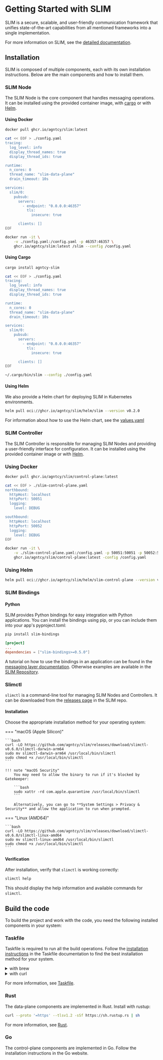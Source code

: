 # Getting Started with SLIM

SLIM is a secure, scalable, and user-friendly communication framework that
unifies state-of-the-art capabilities from all mentioned frameworks into a
single implementation.

For more information on SLIM, see the [detailed
documentation](./slim-core.md).

## Installation

SLIM is composed of multiple components, each with its own installation
instructions. Below are the main components and how to install them.

### SLIM Node

The SLIM Node is the core component that handles messaging operations. It can be
installed using the provided container image, with
[cargo](https://github.com/rust-lang/cargo) or with [Helm](https://helm.sh/).

#### Using Docker

```bash
docker pull ghcr.io/agntcy/slim:latest

cat << EOF > ./config.yaml
tracing:
  log_level: info
  display_thread_names: true
  display_thread_ids: true

runtime:
  n_cores: 0
  thread_name: "slim-data-plane"
  drain_timeout: 10s

services:
  slim/0:
    pubsub:
      servers:
        - endpoint: "0.0.0.0:46357"
          tls:
            insecure: true

      clients: []
EOF

docker run -it \
    -v ./config.yaml:/config.yaml -p 46357:46357 \
    ghcr.io/agntcy/slim:latest /slim --config /config.yaml
```

#### Using Cargo

```bash
cargo install agntcy-slim

cat << EOF > ./config.yaml
tracing:
  log_level: info
  display_thread_names: true
  display_thread_ids: true

runtime:
  n_cores: 0
  thread_name: "slim-data-plane"
  drain_timeout: 10s

services:
  slim/0:
    pubsub:
      servers:
        - endpoint: "0.0.0.0:46357"
          tls:
            insecure: true

      clients: []
EOF

~/.cargo/bin/slim --config ./config.yaml
```

#### Using Helm

We also provide a Helm chart for deploying SLIM in Kubernetes environments.

```bash
helm pull oci://ghcr.io/agntcy/slim/helm/slim --version v0.2.0
```

For information about how to use the Helm chart, see the
[values.yaml](https://github.com/agntcy/slim/blob/main/charts/slim/values.yaml)

### SLIM Controller

The SLIM Controller is responsible for managing SLIM Nodes and providing a
user-friendly interface for configuration. It can be installed using the
provided container image or with [Helm](https://helm.sh/).

### Using Docker

```bash
docker pull ghcr.io/agntcy/slim/control-plane:latest

cat << EOF > ./slim-control-plane.yaml
northbound:
  httpHost: localhost
  httpPort: 50051
  logging:
    level: DEBUG

southbound:
  httpHost: localhost
  httpPort: 50052
  logging:
    level: DEBUG
EOF

docker run -it \
    -v ./slim-control-plane.yaml:/config.yaml -p 50051:50051 -p 50052:50052 \
    ghcr.io/agntcy/slim/control-plane:latest -config /config.yaml
```

### Using Helm

```bash
helm pull oci://ghcr.io/agntcy/slim/helm/slim-control-plane --version v0.1.4
```

### SLIM Bindings

#### Python

SLIM provides Python bindings for easy integration with Python applications. You
can install the bindings using pip, or you can include them into your app's
pyproject.toml:

```bash
pip install slim-bindings
```

```toml
[project]
...
dependencies = ["slim-bindings>=0.5.0"]
```

A tutorial on how to use the bindings in an application can be found in the [messaging layer
documentation](./slim-data-plane.md). Otherwise examples are available in the
[SLIM Repository](https://github.com/agntcy/slim/tree/slim-v0.6.0/data-plane/python/bindings/examples/src/slim_bindings_examples).

### Slimctl

`slimctl` is a command-line tool for managing SLIM Nodes and Controllers. It can
be downloaded from the [releases
page](https://github.com/agntcy/slim/releases/tag/slimctl-v0.6.0) in the SLIM repo.

#### Installation

Choose the appropriate installation method for your operating system:

=== "macOS (Apple Silicon)"

    ```bash
    curl -LO https://github.com/agntcy/slim/releases/download/slimctl-v0.6.0/slimctl-darwin-arm64
    sudo mv slimctl-darwin-arm64 /usr/local/bin/slimctl
    sudo chmod +x /usr/local/bin/slimctl
    ```

    !!! note "macOS Security"
        You may need to allow the binary to run if it's blocked by Gatekeeper:

        ```bash
        sudo xattr -rd com.apple.quarantine /usr/local/bin/slimctl
        ```

        Alternatively, you can go to **System Settings > Privacy & Security** and allow the application to run when prompted.

=== "Linux (AMD64)"

    ```bash
    curl -LO https://github.com/agntcy/slim/releases/download/slimctl-v0.6.0/slimctl-linux-amd64
    sudo mv slimctl-linux-amd64 /usr/local/bin/slimctl
    sudo chmod +x /usr/local/bin/slimctl
    ```

#### Verification

After installation, verify that `slimctl` is working correctly:

```bash
slimctl help
```

This should display the help information and available commands for `slimctl`.

## Build the code

To build the project and work with the code, you need the following installed
components in your system:

### Taskfile

Taskfile is required to run all the build operations. Follow the [installation
instructions](https://taskfile.dev/installation/) in the Taskfile documentation
to find the best installation method for your system.

<details>
  <summary>with brew</summary>

```bash
brew install go-task
```

</details>
<details>
  <summary>with curl</summary>

```bash
sh -c "$(curl --location https://taskfile.dev/install.sh)" -- -d -b ~/.local/bin
```

</details>

For more information, see [Taskfile](https://taskfile.dev/).

### Rust

The data-plane components are implemented in Rust. Install with rustup:

```bash
curl --proto '=https' --tlsv1.2 -sSf https://sh.rustup.rs | sh
```

For more information, see [Rust](https://rustup.rs/).

### Go

The control-plane components are implemented in Go. Follow the installation
instructions in the Go website.

